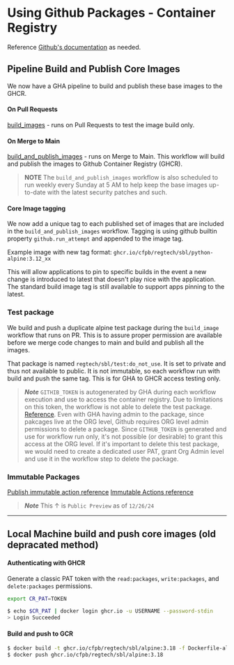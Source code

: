 # Using Github Packages - Container Registry

Reference [Github's documentation](https://docs.github.com/en/packages/working-with-a-github-packages-registry/working-with-the-container-registry) as needed.


## Pipeline Build and Publish Core Images
We now have a GHA pipeline to build and publish these base images to the GHCR.

#### On Pull Requests
[build_images](../.github/workflows/build_images.yml) - runs on Pull Requests to test the image build only.

#### On Merge to Main
[build_and_publish_images](../.github/workflows/build_and_publish_images.yml) - runs on Merge to Main. This workflow will build and publish the images to Github Container Registry (GHCR).

> **NOTE** The `build_and_publish_images` workflow is also scheduled to run weekly every Sunday at 5 AM to help keep the base images up-to-date with the latest security patches and such.

#### Core Image tagging
We now add a unique tag to each published set of images that are included in the `build_and_publish_images` workflow.
Tagging is using github builtin property `github.run_attempt` and appended to the image tag.

Example image with new tag format: `ghcr.io/cfpb/regtech/sbl/python-alpine:3.12_xx`

This will allow applications to pin to specific builds in the event a new change is introduced to latest that doesn't play nice with the application.
The standard build image tag is still available to support apps pinning to the latest.

### Test package
We build and push a duplicate alpine test package during the `build_image` workflow that runs on PR. This is to assure proper permission are available before we merge code changes to main and build and publish all the images.

That package is named `regtech/sbl/test:do_not_use`. It is set to private and thus not available to public.
It is not immutable, so each workflow run with build and push the same tag. This is for GHA to GHCR access testing only.

> ***Note*** `GITHIB_TOKEN` is autogenerated by GHA during each workflow execution and use to access the container registry. Due to limitations on this token, the workflow is not able to delete the test package. [Reference](https://docs.github.com/en/rest/packages/packages?apiVersion=2022-11-28#delete-a-package-for-an-organization). Even with GHA having admin to the package, since pakcages live at the ORG level, Github requires ORG level admin permissions to delete a package. Since `GITHUB_TOKEN` is generated and use for workflow run only, it's not possible (or desirable) to grant this access at the ORG level.
> If it's important to delete this test package, we would need to create a dedicated user PAT, grant Org Admin level and use it in the workflow step to delete the package.

### Immutable Packages
[Publish immutable action reference](https://github.com/actions/publish-immutable-action/pkgs/container/publish-immutable-action)
[Immutable Actions reference](https://github.com/features/preview/immutable-actions)

> ***Note*** This ↑ is `Public Preview` as of `12/26/24`

---

## Local Machine build and push core images (old depracated method)

#### Authenticating with GHCR

Generate a classic PAT token with the `read:packages`, `write:packages`, and `delete:packages` permissions.

```bash
export CR_PAT=TOKEN

$ echo $CR_PAT | docker login ghcr.io -u USERNAME --password-stdin
> Login Succeeded
```

#### Build and push to GCR

```bash
$ docker build -t ghcr.io/cfpb/regtech/sbl/alpine:3.18 -f Dockerfile-alpine .
$ docker push ghcr.io/cfpb/regtech/sbl/alpine:3.18
```

